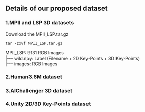 
## Details of our proposed dataset


### 1.MPII and LSP 3D datasets

Download the MPII_LSP.tar.gz
    
    tar -zxvf MPII_LSP.tar.gz

MPII_LSP: 9131 RGB Images  
|--- wild.npy: Label (Filename + 2D Key-Points + 3D Key-Points)      
|--- images: RGB Images   

### 2.Human3.6M dataset



### 3.AIChallenger 3D dataset



### 4.Unity 2D/3D Key-Points dataset


